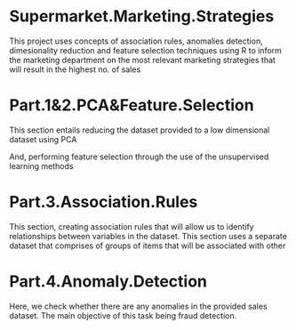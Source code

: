 # Supermarket.Marketing.Strategies

This project uses concepts of association rules, anomalies detection, dimesionality reduction  and feature selection techniques using R to inform the marketing department on the most relevant marketing strategies that will result in the highest no. of sales


# Part.1&2.PCA&Feature.Selection

This section entails reducing the dataset provided to a low dimensional dataset using PCA

And, performing feature selection through the use of the unsupervised learning methods


# Part.3.Association.Rules

This section, creating association rules that will allow us to identify relationships between variables in the dataset. This section uses a separate dataset that comprises of groups of items that will be associated with other


# Part.4.Anomaly.Detection

Here, we check whether there are any anomalies in the provided sales dataset. The main objective of this task being fraud detection.
